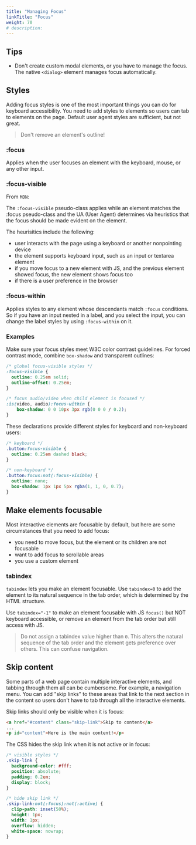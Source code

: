 ```yaml
---
title: "Managing Focus"
linkTitle: "Focus"
weight: 70
# description:
---
```


## Tips

- Don't create custom modal elements, or you have to manage the focus. The native `<dialog>` element manages focus automatically.

## Styles

Adding focus styles is one of the most important things you can do for keyboard accessibility. You need to add styles to elements so users can tab to elements on the page. Default user agent styles are sufficient, but not great.

> Don't remove an element's outline!

### :focus

Applies when the user focuses an element with the keyboard, mouse, or any other input.

### :focus-visible

From `MDN`:

The `:focus-visible` pseudo-class applies while an element matches the :focus pseudo-class and the UA (User Agent) determines via heuristics that the focus should be made evident on the element.

The heurisitics include the following:
- user interacts with the page using a keyboard or another nonpointing device
- the element supports keyboard input, such as an input or textarea element
- if you move focus to a new element with JS, and the previous element showed focus, the new element shows focus too
- if there is a user preference in the browser

### :focus-within

Applies styles to any element whose descendants match `:focus` conditions. So if you have an input nested in a label, and you select the input, you can change the label styles by using `:focus-within` on it.

### Examples

Make sure your focus styles meet W3C color contrast guidelines. For forced contrast mode, combine `box-shadow` and transparent outlines:

```css
/* global focus-visible styles */
:focus-visible {
  outline: 0.25em solid;
  outline-offset: 0.25em;
}

/* focus audio/video when child element is focused */
:is(video, audio):focus-within {
    box-shadow: 0 0 10px 3px rgb(0 0 0 / 0.2);
}
```

These declarations provide different styles for keyboard and non-keyboard users:

```css
/* keyboard */
.button:focus-visible {
  outline: 0.25em dashed black;
}

/* non-keyboard */
.button:focus:not(:focus-visible) {
  outline: none;
  box-shadow: 1px 1px 5px rgba(1, 1, 0, 0.7);
}
```

## Make elements focusable

Most interactive elements are focusable by default, but here are some circumstances that you need to add focus:
- you need to move focus, but the element or its children are not focusable
- want to add focus to scrollable areas
- you use a custom element

### tabindex

`tabindex` lets you make an element focusable. Use `tabindex=0` to add the element to its natural sequence in the tab order, which is determined by the HTML structure.

Use `tabindex="-1"` to make an element focusable with JS `focus()` but NOT keyboard accessible, or remove an element from the tab order but still access with JS.

> Do not assign a tabindex value higher than `0`. This alters the natural sequence of the tab order and the element gets preference over others. This can confuse navigation.


## Skip content

Some parts of a web page contain multiple interactive elements, and tabbing through them all can be cumbersome. For example, a navigation menu. You can add "skip links" to these areas that link to the next section in the content so users don't have to tab through all the interactive elements.

Skip links should only be visible when it is focus:

```html
<a href="#content" class="skip-link">Skip to content</a>
...
<p id="content">Here is the main content!</p>
```

The CSS hides the skip link when it is not active or in focus:

```css
/* visible styles */
.skip-link {
  background-color: #fff;
  position: absolute;
  padding: 0.2em;
  display: block;
}

/* hide skip link */
.skip-link:not(:focus):not(:active) {
  clip-path: inset(50%);
  height: 1px;
  width: 1px;
  overflow: hidden;
  white-space: nowrap;
}
```